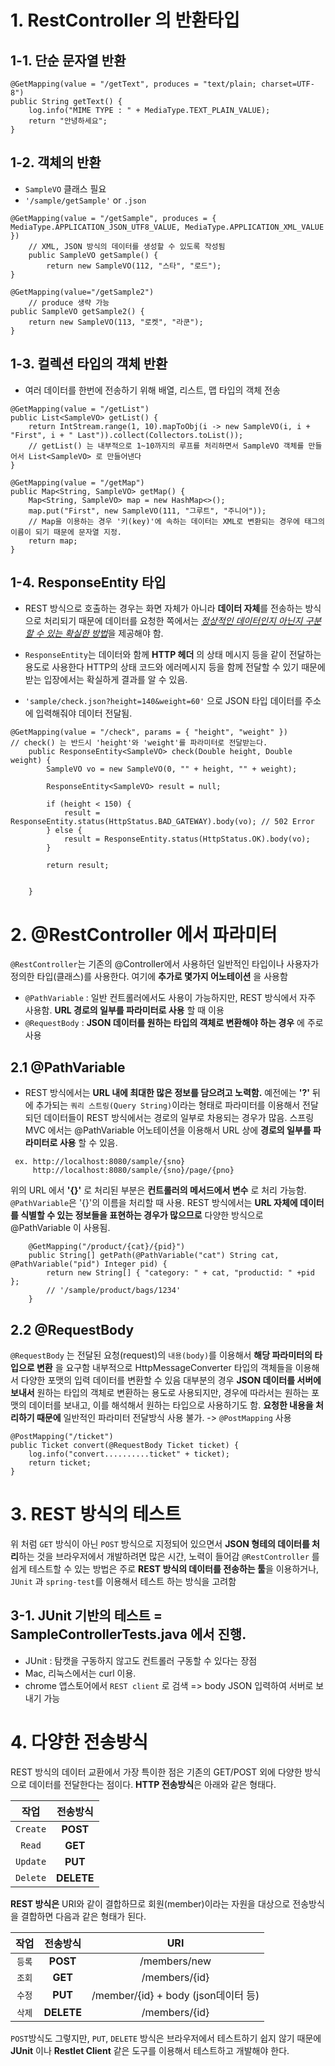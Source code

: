 

# 1. RestController 의 반환타입


## 1-1. 단순 문자열 반환
```
@GetMapping(value = "/getText", produces = "text/plain; charset=UTF-8")
public String getText() {
	log.info("MIME TYPE : " + MediaType.TEXT_PLAIN_VALUE);
	return "안녕하세요";
}
```
	
## 1-2. 객체의 반환
- `SampleVO` 클래스 필요
- `'/sample/getSample'` or `.json`
```
@GetMapping(value = "/getSample", produces = { MediaType.APPLICATION_JSON_UTF8_VALUE, MediaType.APPLICATION_XML_VALUE })
	// XML, JSON 방식의 데이터를 생성할 수 있도록 작성됨
	public SampleVO getSample() {
		return new SampleVO(112, "스타", "로드");
}
```
```
@GetMapping(value="/getSample2")
    // produce 생략 가능
public SampleVO getSample2() {
	return new SampleVO(113, "로켓", "라쿤");
}
```

## 1-3. 컬렉션 타입의 객체 반환
- 여러 데이터를 한번에 전송하기 위해 배열, 리스트, 맵 타입의 객체 전송

```
@GetMapping(value = "/getList")
public List<SampleVO> getList() {
	return IntStream.range(1, 10).mapToObj(i -> new SampleVO(i, i + "First", i + " Last")).collect(Collectors.toList());
	// getList() 는 내부적으로 1~10까지의 루프를 처리하면서 SampleVO 객체를 만들어서 List<SampleVO> 로 만들어낸다
}
```

```
@GetMapping(value = "/getMap")
public Map<String, SampleVO> getMap() {
	Map<String, SampleVO> map = new HashMap<>();
	map.put("First", new SampleVO(111, "그루트", "주니어"));
    // Map을 이용하는 경우 '키(key)'에 속하는 데이터는 XML로 변환되는 경우에 태그의 이름이 되기 때문에 문자열 지정.
	return map;
}
```

## 1-4. ResponseEntity 타입

- REST 방식으로 호출하는 경우는 화면 자체가 아니라 **데이터 자체**를 전송하는 방식으로 처리되기 때문에
데이터를 요청한 쪽에서는 <u>*정상적인 데이터인지 아닌지 구분할 수 있는 확실한 방법*</u>을 제공해야 함.

- `ResponseEntity`는 데이터와 함께 __HTTP 헤더__ 의 상태 메시지 등을 같이 전달하는 용도로 사용한다
HTTP의 상태 코드와 에러메시지 등을 함께 전달할 수 있기 때문에 받는 입장에서는 확실하게 결과를 알 수 있음.

- `'sample/check.json?height=140&weight=60'` 으로 JSON 타입 데이터를 주소에 입력해줘야 데이터 전달됨.

```
@GetMapping(value = "/check", params = { "height", "weight" })
// check() 는 반드시 'height'와 'weight'를 파라미터로 전달받는다.
    public ResponseEntity<SampleVO> check(Double height, Double weight) {
    	SampleVO vo = new SampleVO(0, "" + height, "" + weight);

		ResponseEntity<SampleVO> result = null;

		if (height < 150) {
			result = ResponseEntity.status(HttpStatus.BAD_GATEWAY).body(vo); // 502 Error
		} else {
			result = ResponseEntity.status(HttpStatus.OK).body(vo);
		}

		return result;

		
	}
```

# 2. @RestController 에서 파라미터

 `@RestController`는 기존의 @Controller에서 사용하던 일반적인 타입이나 사용자가 정의한 타입(클래스)를 사용한다. 
 여기에 __추가로 몇가지 어노테이션__ 을 사용함
 - `@PathVariable` : 일반 컨트롤러에서도 사용이 가능하지만, REST 방식에서 자주 사용함. __URL 경로의 일부를 파라미터로 사용__ 할 때 이용
 - `@RequestBody` : __JSON 데이터를 원하는 타입의 객체로 변환해야 하는 경우__ 에 주로 사용
 
 ## 2.1 @PathVariable
 
 - REST 방식에서는 __URL 내에 최대한 많은 정보를 담으려고 노력함.__
 예전에는 __'?'__ 뒤에 추가되는 `쿼리 스트링(Query String)`이라는 형태로 파라미터를 이용해서 전달되던 데이터들이 
 REST 방식에서는 경로의 일부로 차용되는 경우가 많음.
 스프링 MVC 에서는 @PathVariable 어노테이션을 이용해서 URL 상에 __경로의 일부를 파라미터로 사용__ 할 수 있음.

```
 ex. http://localhost:8080/sample/{sno}
	 http://localhost:8080/sample/{sno}/page/{pno}
```

위의 URL 에서 __'{}'__ 로 처리된 부분은 __컨트롤러의 메서드에서 변수__ 로 처리 가능함.
`@PathVariable`은 '{}'의 이름을 처리할 때 사용.
REST 방식에서는 __URL 자체에 데이터를 식별할 수 있는 정보들을 표현하는 경우가 많으므로__ 다양한 방식으로 @PathVariable 이 사용됨.

```
	@GetMapping("/product/{cat}/{pid}")
	public String[] getPath(@PathVariable("cat") String cat, @PathVariable("pid") Integer pid) {
		return new String[] { "category: " + cat, "productid: " +pid };
		// '/sample/product/bags/1234'
	}
```

## 2.2 @RequestBody

`@RequestBody` 는 전달된 요청(request)의 `내용(body)`를 이용해서 __해당 파라미터의 타입으로 변환__ 을 요구함
내부적으로 HttpMessageConverter 타입의 객체들을 이용해서 다양한 포맷의 입력 데이터를 변환할 수 있음
대부분의 경우 **JSON 데이터를 서버에 보내서** 원하는 타입의 객체로 변환하는 용도로 사용되지만,
경우에 따라서는 원하는 포맷의 데이터를 보내고, 이를 해석해서 원하는 타입으로 사용하기도 함.
**요청한 내용을 처리하기 때문에** 일반적인 파라미터 전달방식 사용 불가. -> `@PostMapping` 사용
```
@PostMapping("/ticket")
public Ticket convert(@RequestBody Ticket ticket) {
    log.info("convert..........ticket" + ticket);
    return ticket;
}
```
# 3. REST 방식의 테스트

위 처럼 `GET` 방식이 아닌 `POST` 방식으로 지정되어 있으면서 **JSON 형테의 데이터를 처리**하는 것을 브라우저에서 개발하려면 많은 시간, 노력이 들어감
`@RestController` 를 쉽게 테스트할 수 있는 방법은 주로 **REST 방식의 데이터를 전송하는 툴**을 이용하거나,
`JUnit` 과 `spring-test`를 이용해서 테스트 하는 방식을 고려함

## 3-1. JUnit 기반의 테스트 = SampleControllerTests.java 에서 진행.
 - JUnit : 탐캣을 구동하지 않고도 컨트롤러 구동할 수 있다는 장점
 - Mac, 리눅스에서는 curl 이용.
 - chrome 앱스토어에서 `REST client` 로 검색 => body JSON 입력하여 서버로 보내기 가능

# 4. 다양한 전송방식

REST 방식의 데이터 교환에서 가장 특이한 점은 기존의 GET/POST 외에 다양한 방식으로 데이터를 전달한다는 점이다.
**HTTP 전송방식**은 아래와 같은 형태다.

| 작업 | 전송방식 |
|:---:|:---:|
|`Create`|**POST**|
|`Read`|**GET**|
|`Update`|**PUT**|
|`Delete`|**DELETE**|

**REST 방식은** URI와 같이 결합하므로 회원(member)이라는 자원을 대상으로 전송방식을 결합하면 다음과 같은 형태가 된다.

| 작업 | 전송방식 | URI
|:---:|:---:|:---:|
|`등록`|**POST**|/members/new|
|`조회`|**GET**|/members/{id}|
|`수정`|**PUT**|/member/{id} + body (json데이터 등)|
|`삭제`|**DELETE**|/members/{id}|

`POST`방식도 그렇지만, `PUT`, `DELETE` 방식은 브라우저에서 테스트하기 쉽지 않기 때문에 **JUnit** 이나 **Restlet Client** 같은 도구를 이용해서 테스트하고 개발해야 한다.
